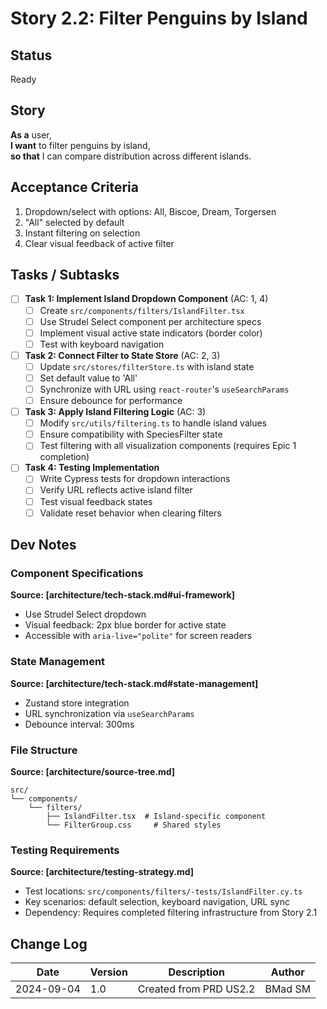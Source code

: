 # Story 2.2: Filter Penguins by Island

## Status
Ready

## Story
**As a** user,  
**I want** to filter penguins by island,  
**so that** I can compare distribution across different islands.

## Acceptance Criteria

1. Dropdown/select with options: All, Biscoe, Dream, Torgersen
2. "All" selected by default
3. Instant filtering on selection
4. Clear visual feedback of active filter

## Tasks / Subtasks

- [ ] **Task 1: Implement Island Dropdown Component** (AC: 1, 4)
  - [ ] Create `src/components/filters/IslandFilter.tsx`
  - [ ] Use Strudel Select component per architecture specs
  - [ ] Implement visual active state indicators (border color)
  - [ ] Test with keyboard navigation

- [ ] **Task 2: Connect Filter to State Store** (AC: 2, 3)
  - [ ] Update `src/stores/filterStore.ts` with island state
  - [ ] Set default value to 'All'
  - [ ] Synchronize with URL using `react-router`'s `useSearchParams`
  - [ ] Ensure debounce for performance

- [ ] **Task 3: Apply Island Filtering Logic** (AC: 3)
  - [ ] Modify `src/utils/filtering.ts` to handle island values
  - [ ] Ensure compatibility with SpeciesFilter state
  - [ ] Test filtering with all visualization components (requires Epic 1 completion)

- [ ] **Task 4: Testing Implementation**
  - [ ] Write Cypress tests for dropdown interactions
  - [ ] Verify URL reflects active island filter
  - [ ] Test visual feedback states
  - [ ] Validate reset behavior when clearing filters

## Dev Notes

### Component Specifications
**Source: [architecture/tech-stack.md#ui-framework]**
- Use Strudel Select dropdown
- Visual feedback: 2px blue border for active state
- Accessible with `aria-live="polite"` for screen readers

### State Management
**Source: [architecture/tech-stack.md#state-management]**
- Zustand store integration
- URL synchronization via `useSearchParams`
- Debounce interval: 300ms

### File Structure
**Source: [architecture/source-tree.md]**
```
src/
└── components/
    └── filters/
        ├── IslandFilter.tsx  # Island-specific component
        └── FilterGroup.css     # Shared styles
```

### Testing Requirements
**Source: [architecture/testing-strategy.md]**
- Test locations: `src/components/filters/-tests/IslandFilter.cy.ts`
- Key scenarios: default selection, keyboard navigation, URL sync
- Dependency: Requires completed filtering infrastructure from Story 2.1

## Change Log
| Date | Version | Description | Author |
|------|---------|-------------|---------|
| 2024-09-04 | 1.0 | Created from PRD US2.2 | BMad SM |